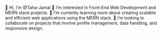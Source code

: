 👋 Hi, I’m @Taha-Jamal
👀 I’m interested in Front-End Web Development and MERN stack projects.
🌱 I’m currently learning more about creating scalable and efficient web applications using the MERN stack.
💞️ I’m looking to collaborate on projects that involve profile management, data handling, and responsive design.
